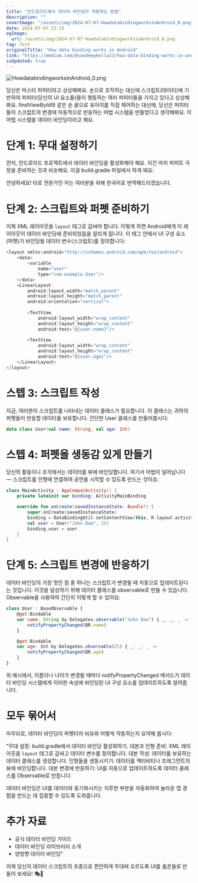 ```yaml
---
title: "안드로이드에서 데이터 바인딩이 작동하는 방법"
description: ""
coverImage: "/assets/img/2024-07-07-HowdatabindingworksinAndroid_0.png"
date: 2024-07-07 23:15
ogImage: 
  url: /assets/img/2024-07-07-HowdatabindingworksinAndroid_0.png
tag: Tech
originalTitle: "How data binding works in Android"
link: "https://medium.com/@sandeepkella23/how-data-binding-works-in-android-7e9bbdb47a0d"
isUpdated: true
---
```






![HowdatabindingworksinAndroid_0.png](/assets/img/2024-07-07-HowdatabindingworksinAndroid_0.png)

당신은 마스터 퍼피터라고 상상해봐요. 손으로 조작하는 대신에 스크립트(데이터)에 기반하여 퍼피터(당신의 UI 요소들)들이 행동하는 여러 퍼피터들을 가지고 있다고 상상해봐요. findViewById와 같은 손 끝으로 유아이를 직접 제어하는 대신에, 당신은 퍼피터들이 스크립트의 변경에 자동적으로 반응하는 마법 시스템을 만들었다고 생각해봐요. 이 마법 시스템을 데이터 바인딩이라고 해요.

# 단계 1: 무대 설정하기

먼저, 안드로이드 프로젝트에서 데이터 바인딩을 활성화해야 해요. 이건 마치 퍼피트 극장을 준비하는 것과 비슷해요. 이걸 build.gradle 파일에서 하게 돼요:

<div class="content-ad"></div>

안녕하세요! 타로 전문가인 저는 여러분을 위해 한국어로 번역해드리겠습니다.

# 단계 2: 스크립트와 퍼펫 준비하기

이제 XML 레이아웃을 `layout` 태그로 감싸야 합니다. 이렇게 하면 Android에게 이 레이아웃이 데이터 바인딩에 준비되었음을 알리게 됩니다. 이 태그 안에서 UI 구성 요소(퍼펫)가 바인딩될 데이터 변수(스크립트)를 정의합니다:

```js
<layout xmlns:android="http://schemas.android.com/apk/res/android">
    <data>
        <variable
            name="user"
            type="com.example.User"/>
    </data>
    <LinearLayout
        android:layout_width="match_parent"
        android:layout_height="match_parent"
        android:orientation="vertical">
        
        <TextView
            android:layout_width="wrap_content"
            android:layout_height="wrap_content"
            android:text="@{user.name}"/>
        
        <TextView
            android:layout_width="wrap_content"
            android:layout_height="wrap_content"
            android:text="@{user.age}"/>
    </LinearLayout>
</layout>
```

<div class="content-ad"></div>

# 스텝 3: 스크립트 작성

지금, 여러분이 스크립트를 나타내는 데이터 클래스가 필요합니다. 이 클래스는 귀하의 퍼펫들이 반응할 데이터를 보유합니다. 간단한 User 클래스를 만들어봅시다:

```kotlin
data class User(val name: String, val age: Int)
```

# 스텝 4: 퍼펫을 생동감 있게 만들기

<div class="content-ad"></div>

당신의 활동이나 조각에서는 데이터를 뷰에 바인딩합니다. 여기서 마법이 일어납니다 — 스크립트를 인형에 연결하여 공연을 시작할 수 있도록 만드는 것이죠:

```kotlin
class MainActivity : AppCompatActivity() {
    private lateinit var binding: ActivityMainBinding

    override fun onCreate(savedInstanceState: Bundle?) {
        super.onCreate(savedInstanceState)
        binding = DataBindingUtil.setContentView(this, R.layout.activity_main)
        val user = User("John Doe", 25)
        binding.user = user
    }
}
```

# 단계 5: 스크립트 변경에 반응하기

데이터 바인딩의 가장 멋진 점 중 하나는 스크립트가 변경될 때 자동으로 업데이트된다는 것입니다. 이것을 달성하기 위해 데이터 클래스를 observable로 만들 수 있습니다. Observable을 사용하여 간단히 이렇게 할 수 있어요:

<div class="content-ad"></div>

```js
class User : BaseObservable {
    @get:Bindable
    var name: String by Delegates.observable("John Doe") { _, _, _ ->
        notifyPropertyChanged(BR.name)
    }

    @get:Bindable
    var age: Int by Delegates.observable(25) { _, _, _ ->
        notifyPropertyChanged(BR.age)
    }
}
```

위 예시에서, 이름이나 나이가 변경될 때마다 notifyPropertyChanged 메서드가 데이터 바인딩 시스템에게 이러한 속성에 바인딩된 UI 구성 요소를 업데이트하도록 알려줍니다.

# 모두 묶어서

마무리로, 데이터 바인딩이 퍼펫티어 비유와 어떻게 작동하는지 요약해 봅시다:


<div class="content-ad"></div>

"무대 설정: build.gradle에서 데이터 바인딩 활성화하기.
대본과 인형 준비: XML 레이아웃을 `layout` 태그로 감싸고 데이터 변수를 정의합니다.
대본 작성: 데이터를 보유하는 데이터 클래스를 생성합니다.
인형들을 생동시키기: 데이터를 액티비티나 프래그먼트의 뷰에 바인딩합니다.
대본 변경에 반응하기: UI를 자동으로 업데이트하도록 데이터 클래스를 Observable로 만듭니다.

데이터 바인딩은 UI를 데이터와 동기화시키는 지루한 부분을 자동화하여 놀라운 앱 경험을 만드는 데 집중할 수 있도록 도와줍니다.

# 추가 자료

- 공식 데이터 바인딩 가이드
- 데이터 바인딩 라이브러리 소개
- 양방향 데이터 바인딩"

<div class="content-ad"></div>

이제 당신의 데이터 스크립트의 조종으로 편안하게 무대에 오르도록 UI를 춤꾼들로 만들어 보세요! 🎭📜
